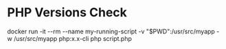 # PHP Versions Check

docker run -it --rm --name my-running-script -v "$PWD":/usr/src/myapp -w /usr/src/myapp php:x.x-cli php script.php
